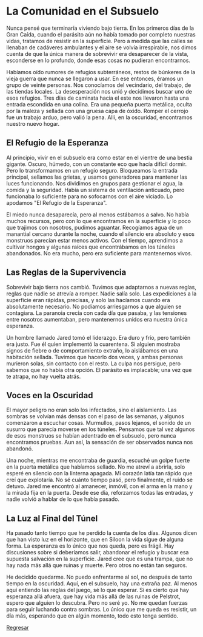 # La Comunidad en el Subsuelo

Nunca pensé que terminaría viviendo bajo tierra. En los primeros días de la Gran Caída, cuando el parásito aún no había tomado por completo nuestras vidas, tratamos de resistir en la superficie. Pero a medida que las calles se llenaban de cadáveres ambulantes y el aire se volvía irrespirable, nos dimos cuenta de que la única manera de sobrevivir era desaparecer de la vista, esconderse en lo profundo, donde esas cosas no pudieran encontrarnos.

Habíamos oído rumores de refugios subterráneos, restos de búnkeres de la vieja guerra que nunca se llegaron a usar. En ese entonces, éramos un grupo de veinte personas. Nos conocíamos del vecindario, del trabajo, de las tiendas locales. La desesperación nos unió y decidimos buscar uno de esos refugios. Tres días de caminata hacia el este nos llevaron hasta una entrada escondida en una colina. Era una pequeña puerta metálica, oculta por la maleza y sellada con una gruesa capa de óxido. Romper el cerrojo fue un trabajo arduo, pero valió la pena. Allí, en la oscuridad, encontramos nuestro nuevo hogar.

## El Refugio de la Esperanza

Al principio, vivir en el subsuelo era como estar en el vientre de una bestia gigante. Oscuro, húmedo, con un constante eco que hacía difícil dormir. Pero lo transformamos en un refugio seguro. Bloqueamos la entrada principal, sellamos las grietas, y usamos generadores para mantener las luces funcionando. Nos dividimos en grupos para gestionar el agua, la comida y la seguridad. Había un sistema de ventilación anticuado, pero funcionaba lo suficiente para no sofocarnos con el aire viciado. Lo apodamos "El Refugio de la Esperanza".

El miedo nunca desaparecía, pero al menos estábamos a salvo. No había muchos recursos, pero con lo que encontramos en la superficie y lo poco que trajimos con nosotros, pudimos aguantar. Recogíamos agua de un manantial cercano durante la noche, cuando el silencio era absoluto y esos monstruos parecían estar menos activos. Con el tiempo, aprendimos a cultivar hongos y algunas raíces que encontrábamos en los túneles abandonados. No era mucho, pero era suficiente para mantenernos vivos.

## Las Reglas de la Supervivencia

Sobrevivir bajo tierra nos cambió. Tuvimos que adaptarnos a nuevas reglas, reglas que nadie se atrevía a romper. Nadie salía solo. Las expediciones a la superficie eran rápidas, precisas, y solo las hacíamos cuando era absolutamente necesario. No podíamos arriesgarnos a que alguien se contagiara. La paranoia crecía con cada día que pasaba, y las tensiones entre nosotros aumentaban, pero mantenernos unidos era nuestra única esperanza.

Un hombre llamado Jared tomó el liderazgo. Era duro y frío, pero también era justo. Fue él quien implementó la cuarentena. Si alguien mostraba signos de fiebre o de comportamiento extraño, lo aislábamos en una habitación sellada. Tuvimos que hacerlo dos veces, y ambas personas murieron solas, sin contacto con el resto. La culpa nos persigue, pero sabemos que no había otra opción. El parásito es implacable; una vez que te atrapa, no hay vuelta atrás.

## Voces en la Oscuridad

El mayor peligro no eran solo los infectados, sino el aislamiento. Las sombras se volvían más densas con el paso de las semanas, y algunos comenzaron a escuchar cosas. Murmullos, pasos lejanos, el sonido de un susurro que parecía moverse en los túneles. Pensamos que tal vez algunos de esos monstruos se habían adentrado en el subsuelo, pero nunca encontramos pruebas. Aun así, la sensación de ser observados nunca nos abandonó.

Una noche, mientras me encontraba de guardia, escuché un golpe fuerte en la puerta metálica que habíamos sellado. No me atreví a abrirla, solo esperé en silencio con la linterna apagada. Mi corazón latía tan rápido que creí que explotaría. No sé cuánto tiempo pasó, pero finalmente, el ruido se detuvo. Jared me encontró al amanecer, inmóvil, con el arma en la mano y la mirada fija en la puerta. Desde ese día, reforzamos todas las entradas, y nadie volvió a hablar de lo que había pasado.

## La Luz al Final del Túnel

Ha pasado tanto tiempo que he perdido la cuenta de los días. Algunos dicen que han visto luz en el horizonte, que en Siloon la vida sigue de alguna forma. La esperanza es lo único que nos queda, pero es frágil. Hay discusiones sobre si deberíamos salir, abandonar el refugio y buscar esa supuesta salvación en la superficie. Jared cree que es una trampa, que no hay nada más allá que ruinas y muerte. Pero otros no están tan seguros.

He decidido quedarme. No puedo enfrentarme al sol, no después de tanto tiempo en la oscuridad. Aquí, en el subsuelo, hay una extraña paz. Al menos aquí entiendo las reglas del juego, sé lo que esperar. Si es cierto que hay esperanza allá afuera, que hay vida más allá de las ruinas de Pelstrot, espero que alguien lo descubra. Pero no seré yo. No me quedan fuerzas para seguir luchando contra sombras. Lo único que me queda es resistir, un día más, esperando que en algún momento, todo esto tenga sentido.

[Regresar](/blog.md)